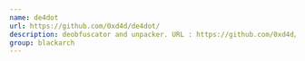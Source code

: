```yaml
---
name: de4dot
url: https://github.com/0xd4d/de4dot/
description: deobfuscator and unpacker. URL : https://github.com/0xd4d/de4dot/ Groups : blackarch blackarch-windows blackarch-unpacker blackarch-binary blackarch-reversing
group: blackarch
---
```

